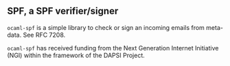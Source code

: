 ## SPF, a SPF verifier/signer

`ocaml-spf` is a simple library to check or sign an incoming emails from meta-data. See RFC 7208.

`ocaml-spf` has received funding from the Next Generation Internet Initiative (NGI) within the framework of the DAPSI Project.
